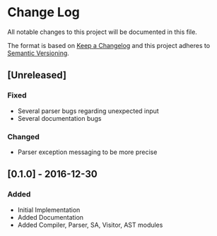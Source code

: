 # Change Log
All notable changes to this project will be documented in this file.

The format is based on [Keep a Changelog](http://keepachangelog.com/)
and this project adheres to [Semantic Versioning](http://semver.org/).

## [Unreleased]
### Fixed
- Several parser bugs regarding unexpected input
- Several documentation bugs
### Changed
- Parser exception messaging to be more precise

## [0.1.0] - 2016-12-30
### Added
- Initial Implementation
- Added Documentation
- Added Compiler, Parser, SA, Visitor, AST modules

